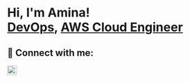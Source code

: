 <h1>Hi, I'm Amina! <br/><a href="https://github.com/aminaahmed-cloud">DevOps</a>, <a href="https://www.linkedin.com/in/amina-ahmed-aws-solutions-architect-associate-6463b0109/">AWS Cloud Engineer</a>

<h2> 🤳 Connect with me:</h2>

[<img align="left" alt="aminaahmed-cloud | LinkedIn" width="22px" src="https://www.linkedin.com/in/amina-ahmed-aws-solutions-architect-associate-6463b0109/"/>][linkedin]

[linkedin]: https://www.linkedin.com/in/amina-ahmed-aws-solutions-architect-associate-6463b0109/

<!--
**joshmadakor1/joshmadakor1** is a ✨ _special_ ✨ repository because its `README.md` (this file) appears on your GitHub profile.

Here are some ideas to get you started:

- 🔭 I’m currently working on ...
- 🌱 I’m currently learning ...
- 👯 I’m looking to collaborate on ...
- 🤔 I’m looking for help with ...
- 💬 Ask me about ...
- 📫 How to reach me: ...
- 😄 Pronouns: ...
- ⚡ Fun fact: ...
-->
